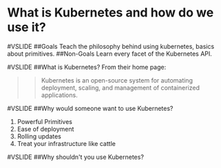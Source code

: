 # What is Kubernetes and how do we use it?

#VSLIDE
##Goals
Teach the philosophy behind using kubernetes, basics about primitives.
##Non-Goals
Learn every facet of the Kubernetes API.

#VSLIDE
##What is Kubernetes?
From their home page: 
> > Kubernetes is an open-source system for automating deployment, scaling, and management of containerized applications.

#VSLIDE
##Why would someone want to use Kubernetes?
1. Powerful Primitives
2. Ease of deployment
3. Rolling updates
4. Treat your infrastructure like cattle

#VSLIDE
##Why shouldn't you use Kubernetes?



